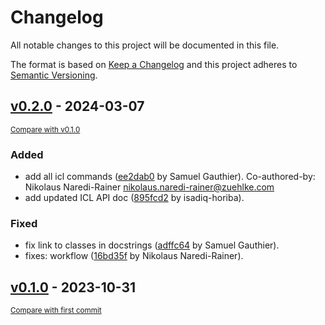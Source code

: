 # Changelog

All notable changes to this project will be documented in this file.

The format is based on [Keep a Changelog](http://keepachangelog.com/en/1.0.0/)
and this project adheres to [Semantic Versioning](http://semver.org/spec/v2.0.0.html).

<!-- insertion marker -->
## [v0.2.0](https://github.com/ThatsTheEnd/horiba-python-sdk/releases/tag/v0.2.0) - 2024-03-07

<small>[Compare with v0.1.0](https://github.com/ThatsTheEnd/horiba-python-sdk/compare/v0.1.0...v0.2.0)</small>

### Added

- add all icl commands ([ee2dab0](https://github.com/ThatsTheEnd/horiba-python-sdk/commit/ee2dab0c24ed765d96af5bfd6b3ddb3890277015) by Samuel Gauthier). Co-authored-by: Nikolaus Naredi-Rainer <nikolaus.naredi-rainer@zuehlke.com>
- add updated ICL API doc ([895fcd2](https://github.com/ThatsTheEnd/horiba-python-sdk/commit/895fcd28bc2a2935020e41ef90b247e5cdfc8366) by isadiq-horiba).

### Fixed

- fix link to classes in docstrings ([adffc64](https://github.com/ThatsTheEnd/horiba-python-sdk/commit/adffc6470989502fdaad663c996943d4444d3013) by Samuel Gauthier).
- fixes: workflow ([16bd35f](https://github.com/ThatsTheEnd/horiba-python-sdk/commit/16bd35f24dc12e60bc055f644e5439011b239334) by Nikolaus Naredi-Rainer).

## [v0.1.0](https://github.com/ThatsTheEnd/horiba-python-sdk/releases/tag/v0.1.0) - 2023-10-31

<small>[Compare with first commit](https://github.com/ThatsTheEnd/horiba-python-sdk/compare/a2e72bf27ae8064315e37225ce069611c4bf6670...v0.1.0)</small>

